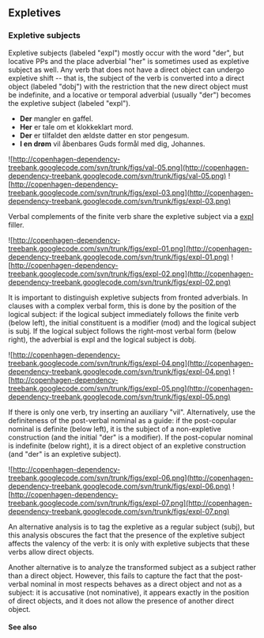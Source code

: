 ## Expletives ##

### Expletive subjects ###

Expletive subjects (labeled "expl") mostly occur with the word "der", but locative PPs and the place adverbial "her" is sometimes used as expletive subject as well. Any verb that does not have a direct object can undergo expletive shift -- that is, the subject of the verb is converted into a direct object (labeled "dobj") with the restriction that the new direct object must be indefinite, and a locative or temporal adverbial (usually "der") becomes the expletive subject (labeled "expl").

  * **Der** mangler en gaffel.
  * **Her** er tale om et klokkeklart mord.
  * **Der** er tilfaldet den ældste datter en stor pengesum.
  * **I en drøm** vil åbenbares Guds formål med dig, Johannes.

![http://copenhagen-dependency-treebank.googlecode.com/svn/trunk/figs/val-05.png](http://copenhagen-dependency-treebank.googlecode.com/svn/trunk/figs/val-05.png) ![http://copenhagen-dependency-treebank.googlecode.com/svn/trunk/figs/expl-03.png](http://copenhagen-dependency-treebank.googlecode.com/svn/trunk/figs/expl-03.png)

Verbal complements of the finite verb share the expletive subject via a [expl](expl.md) filler.

![http://copenhagen-dependency-treebank.googlecode.com/svn/trunk/figs/expl-01.png](http://copenhagen-dependency-treebank.googlecode.com/svn/trunk/figs/expl-01.png) ![http://copenhagen-dependency-treebank.googlecode.com/svn/trunk/figs/expl-02.png](http://copenhagen-dependency-treebank.googlecode.com/svn/trunk/figs/expl-02.png)

It is important to distinguish expletive subjects from fronted adverbials. In clauses with a complex verbal form, this is done by the position of the logical subject: if the logical subject immediately follows the finite verb (below left), the initial constituent is a modifier (mod) and the logical subject is subj. If the logical subject follows the right-most verbal form (below right), the adverbial is expl and the logical subject is dobj.

![http://copenhagen-dependency-treebank.googlecode.com/svn/trunk/figs/expl-04.png](http://copenhagen-dependency-treebank.googlecode.com/svn/trunk/figs/expl-04.png) ![http://copenhagen-dependency-treebank.googlecode.com/svn/trunk/figs/expl-05.png](http://copenhagen-dependency-treebank.googlecode.com/svn/trunk/figs/expl-05.png)

If there is only one verb, try inserting an auxiliary "vil". Alternatively, use the definiteness of the post-verbal nominal as a guide: if the post-copular nominal is definite (below left), it is the subject of a non-expletive construction (and the initial "der" is a modifier). If the post-copular nominal is indefinite (below right), it is a direct object of an expletive construction (and "der" is an expletive subject).

![http://copenhagen-dependency-treebank.googlecode.com/svn/trunk/figs/expl-06.png](http://copenhagen-dependency-treebank.googlecode.com/svn/trunk/figs/expl-06.png) ![http://copenhagen-dependency-treebank.googlecode.com/svn/trunk/figs/expl-07.png](http://copenhagen-dependency-treebank.googlecode.com/svn/trunk/figs/expl-07.png)

An alternative analysis is to tag the expletive as a regular subject (subj), but this analysis obscures the fact that the presence of the expletive subject affects the valency of the verb: it is only with expletive subjects that these verbs allow direct objects.

Another alternative is to analyze the transformed subject as a subject rather than a direct object. However, this fails to capture the fact that the post-verbal nominal in most respects behaves as a direct object and not as a subject: it is accusative (not nominative), it appears exactly in the position of direct objects, and it does not allow the presence of another direct object.


#### See also ####

